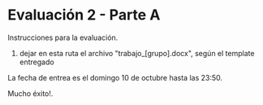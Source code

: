 # Evaluación 2 - Parte A
Instrucciones para la evaluación.

1. dejar en esta ruta el archivo "trabajo_[grupo].docx", según el template entregado
  
La fecha de entrea es el domingo 10 de octubre hasta las 23:50.

Mucho éxito!.
